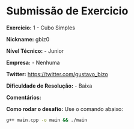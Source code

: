 # Submissão de Exercicio

**Exercicio:** 1 - Cubo Simples

**Nickname:** gbiz0 

**Nível Técnico:** - Junior

**Empresa:** - Nenhuma

**Twitter:** https://twitter.com/gustavo_bizo

**Dificuldade de Resolução:** - Baixa

**Comentários:**

**Como rodar o desafio:**
Use o comando abaixo: 
```bash
g++ main.cpp -o main && ./main
```
